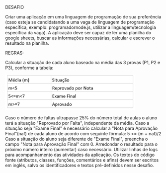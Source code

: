 DESAFIO

Criar uma aplicação em uma linguagem de programação de sua preferência (caso esteja se candidatando a uma vaga de linguagem de programação específica, exemplo: programadornode.js, utilizar a linguagem/tecnologia específica da vaga). A aplicação deve ser capaz de ler uma planilha do google sheets, buscar as informações necessárias, calcular e escrever o resultado na planilha.

REGRAS: 

Calcular a situação de cada aluno baseado na média das 3 provas (P1, P2 e P3), conforme a tabela: 

![](/img/tabela.png)

Caso o número de faltas ultrapasse 25% do número total de aulas o aluno terá a situação "Reprovado por Falta", independente da média.
Caso a situação seja "Exame Final" é necessário calcular a "Nota para Aprovação Final"(naf) de cada aluno de acordo com seguinte fórmula: 5 <= (m + naf)/2
Caso a situação do aluno seja diferente de "Exame Final", preencha o campo "Nota para Aprovação Final" com 0.
Arredondar o resultado para o próximo número inteiro (aumentar) caso necessário.
Utilizar linhas de logs para acompanhamento das atividades da aplicação.
Os textos do código fonte (atributos, classes, funções, comentários e afins) devem ser escritos em inglês, salvo os identificadores e textos pré-definidos nesse desafio.

